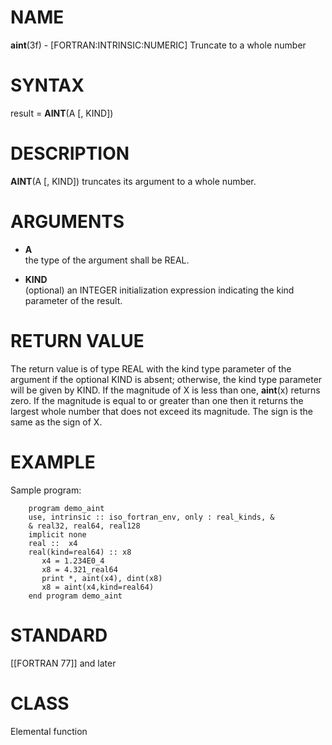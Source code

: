 # NAME

**aint**(3f) - \[FORTRAN:INTRINSIC:NUMERIC\] Truncate to a whole number

# SYNTAX

result = **AINT**(A \[, KIND\])

# DESCRIPTION

**AINT**(A \[, KIND\]) truncates its argument to a whole number.

# ARGUMENTS

  - **A**  
    the type of the argument shall be REAL.

  - **KIND**  
    (optional) an INTEGER initialization expression indicating the kind
    parameter of the result.

# RETURN VALUE

The return value is of type REAL with the kind type parameter of the
argument if the optional KIND is absent; otherwise, the kind type
parameter will be given by KIND. If the magnitude of X is less than one,
**aint**(x) returns zero. If the magnitude is equal to or greater than
one then it returns the largest whole number that does not exceed its
magnitude. The sign is the same as the sign of X.

# EXAMPLE

Sample program:

``` 
    program demo_aint
    use, intrinsic :: iso_fortran_env, only : real_kinds, &
    & real32, real64, real128
    implicit none
    real ::  x4
    real(kind=real64) :: x8
       x4 = 1.234E0_4
       x8 = 4.321_real64
       print *, aint(x4), dint(x8)
       x8 = aint(x4,kind=real64)
    end program demo_aint
```

# STANDARD

\[\[FORTRAN 77\]\] and later

# CLASS

Elemental function
